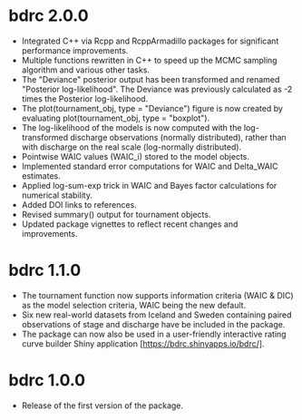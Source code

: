# bdrc 2.0.0

* Integrated C++ via Rcpp and RcppArmadillo packages for significant performance improvements.
* Multiple functions rewritten in C++ to speed up the MCMC sampling algorithm and various other tasks.
* The "Deviance" posterior output has been transformed and renamed "Posterior log-likelihood". The Deviance was previously calculated as -2 times the Posterior log-likelihood.
* The plot(tournament_obj, type = "Deviance") figure is now created by evaluating plot(tournament_obj, type = "boxplot").
* The log-likelihood of the models is now computed with the log-transformed discharge observations (normally distributed), rather than with discharge on the real scale (log-normally distributed).
* Pointwise WAIC values (WAIC_i) stored to the model objects.
* Implemented standard error computations for WAIC and Delta_WAIC estimates.
* Applied log-sum-exp trick in WAIC and Bayes factor calculations for numerical stability.
* Added DOI links to references.
* Revised summary() output for tournament objects.
* Updated package vignettes to reflect recent changes and improvements.

# bdrc 1.1.0

* The tournament function now supports information criteria (WAIC & DIC) as the model selection criteria, WAIC being the new default.
* Six new real-world datasets from Iceland and Sweden containing paired observations of stage and discharge have be included in the package.
* The package can now also be used in a user-friendly interactive rating curve builder Shiny application [https://bdrc.shinyapps.io/bdrc/].


# bdrc 1.0.0

* Release of the first version of the package.
